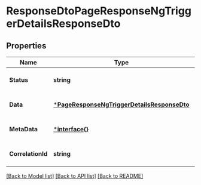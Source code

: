 # ResponseDtoPageResponseNgTriggerDetailsResponseDto

## Properties
Name | Type | Description | Notes
------------ | ------------- | ------------- | -------------
**Status** | **string** |  | [optional] [default to null]
**Data** | [***PageResponseNgTriggerDetailsResponseDto**](PageResponseNGTriggerDetailsResponseDTO.md) |  | [optional] [default to null]
**MetaData** | [***interface{}**](interface{}.md) |  | [optional] [default to null]
**CorrelationId** | **string** |  | [optional] [default to null]

[[Back to Model list]](../README.md#documentation-for-models) [[Back to API list]](../README.md#documentation-for-api-endpoints) [[Back to README]](../README.md)

